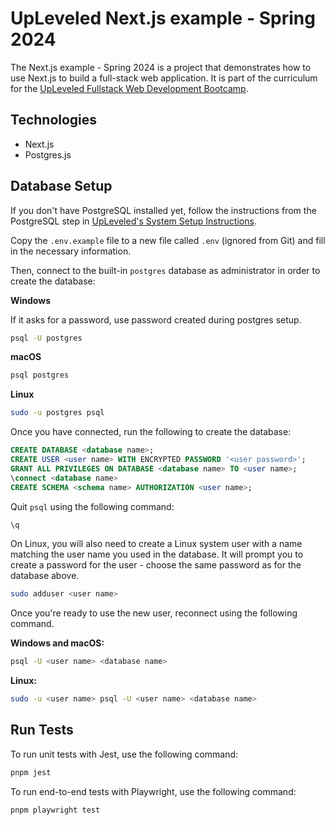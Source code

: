 # UpLeveled Next.js example - Spring 2024

The Next.js example - Spring 2024 is a project that demonstrates how to use Next.js to build a full-stack web application. It is part of the curriculum for the [UpLeveled Fullstack Web Development Bootcamp](https://upleveled.io/web-development-bootcamp).

## Technologies

- Next.js
- Postgres.js

## Database Setup

If you don't have PostgreSQL installed yet, follow the instructions from the PostgreSQL step in [UpLeveled's System Setup Instructions](https://github.com/upleveled/system-setup/blob/master/readme.md).

Copy the `.env.example` file to a new file called `.env` (ignored from Git) and fill in the necessary information.

Then, connect to the built-in `postgres` database as administrator in order to create the database:

**Windows**

If it asks for a password, use password created during postgres setup.

```bash
psql -U postgres
```

**macOS**

```bash
psql postgres
```

**Linux**

```bash
sudo -u postgres psql
```

Once you have connected, run the following to create the database:

```sql
CREATE DATABASE <database name>;
CREATE USER <user name> WITH ENCRYPTED PASSWORD '<user password>';
GRANT ALL PRIVILEGES ON DATABASE <database name> TO <user name>;
\connect <database name>
CREATE SCHEMA <schema name> AUTHORIZATION <user name>;
```

Quit `psql` using the following command:

```bash
\q
```

On Linux, you will also need to create a Linux system user with a name matching the user name you used in the database. It will prompt you to create a password for the user - choose the same password as for the database above.

```bash
sudo adduser <user name>
```

Once you're ready to use the new user, reconnect using the following command.

**Windows and macOS:**

```bash
psql -U <user name> <database name>
```

**Linux:**

```bash
sudo -u <user name> psql -U <user name> <database name>
```

## Run Tests

To run unit tests with Jest, use the following command:

```bash
pnpm jest
```

To run end-to-end tests with Playwright, use the following command:

```bash
pnpm playwright test
```

